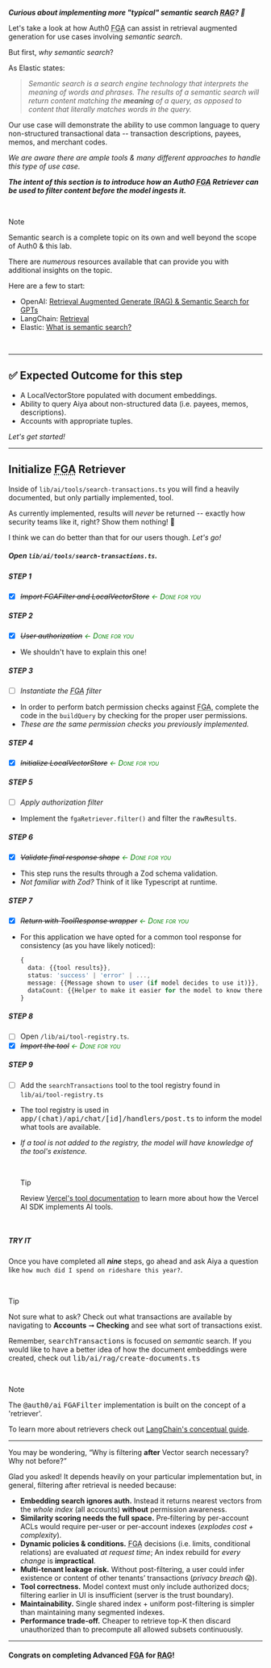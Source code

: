 ***Curious about implementing more "typical" semantic search <abbr title='Retrieval-Augmented Generation'>RAG</abbr>? 🤨***

Let's take a look at how Auth0 <abbr title='Fine-Grained Authorization'>FGA</abbr> can assist in retrieval augmented generation for use cases involving *semantic search*.

But first, *why semantic search*?

As Elastic states:
> *Semantic search is a search engine technology that interprets the meaning of words and phrases. The results of a semantic search will return content matching the **meaning** of a query, as opposed to content that literally matches words in the query.*

Our use case will demonstrate the ability to use common language to query non-structured transactional data -- transaction descriptions, payees, memos, and merchant codes.

*We are aware there are ample tools & many different approaches to handle this type of use case.*

***The intent of this section is to introduce how an Auth0 <abbr title='Fine-Grained Authorization'>FGA</abbr> Retriever can be used to filter content *before* the model ingests it.***

<br>

> [!NOTE]
> Semantic search is a complete topic on its own and well beyond the scope of Auth0 & this lab.
>
> There are *numerous* resources available that can provide you with additional insights on the topic.
>
> Here are a few to start:
> - OpenAI: [Retrieval Augmented Generate (RAG) & Semantic Search for GPTs](https://help.openai.com/en/articles/8868588-retrieval-augmented-generation-rag-and-semantic-search-for-gpts)
> - LangChain: [Retrieval](https://python.langchain.com/docs/concepts/retrieval/)
> - Elastic: [What is semantic search?](https://www.elastic.co/what-is/semantic-search)

<br>

---

 ## ✅ Expected Outcome for this step
- A LocalVectorStore populated with document embeddings.
- Ability to query Aiya about non-structured data (i.e. payees, memos, descriptions).
- Accounts with appropriate tuples.

*Let's get started!*

---

## Initialize <abbr title='Fine-Grained Authorization'>FGA</abbr> Retriever

Inside of `lib/ai/tools/search-transactions.ts` you will find a heavily documented, but only partially implemented, tool.

As currently implemented, results will *never* be returned -- exactly how security teams like it, right? Show them nothing! 🤣

I think we can do better than that for our users though. *Let's go!*

##### Open `lib/ai/tools/search-transactions.ts`.

##### STEP 1
- [x] ~~*Import FGAFilter and LocalVectorStore*~~ _<span style='color: green; font-variant: small-caps'>← Done for you</span>_

##### STEP 2
- [x] ~~*User authorization*~~ _<span style='color: green; font-variant: small-caps'>← Done for you</span>_
- We shouldn't have to explain this one!

##### STEP 3
- [ ] *Instantiate the <abbr title='Fine-Grained Authorization'>FGA</abbr> filter*
- In order to perform batch permission checks against <abbr title='Fine-Grained Authorization'>FGA</abbr>, complete the code in the `buildQuery` by checking for the proper user permissions.
- *These are the same permission checks you previously implemented.*

##### STEP 4
- [x] ~~*Initialize LocalVectorStore*~~ _<span style='color: green; font-variant: small-caps'>← Done for you</span>_

##### STEP 5
- [ ] *Apply authorization filter*
- Implement the `fgaRetriever.filter()` and filter the <kbd>rawResults</kbd>.

##### STEP 6
- [x] ~~*Validate final response shape*~~ _<span style='color: green; font-variant: small-caps'>← Done for you</span>_
- This step runs the results through a Zod schema validation.
- *Not familiar with Zod?* Think of it like Typescript at runtime.

##### STEP 7
- [x] ~~*Return with ToolResponse wrapper*~~ _<span style='color: green; font-variant: small-caps'>← Done for you</span>_
- For this application we have opted for a common tool response for consistency (as you have likely noticed):
  ```ts
  {
    data: {{tool results}},
    status: 'success' | 'error' | ...,
    message: {{Message shown to user (if model decides to use it)}},
    dataCount: {{Helper to make it easier for the model to know there are results.}}
  }
  ```

##### STEP 8
- [ ] Open `/lib/ai/tool-registry.ts`.
- [x] ~~*Import the tool*~~ _<span style='color: green; font-variant: small-caps'>← Done for you</span>_

##### STEP 9
- [ ] Add the `searchTransactions` tool to the tool registry found in `lib/ai/tool-registry.ts`
- The tool registry is used in <kbd>app/(chat)/api/chat/[id]/handlers/post.ts</kbd> to inform the model what tools are available.
- *If a tool is not added to the registry, the model will have knowledge of the tool's existence.*

  <br>

  > [!TIP]
  > Review [Vercel's tool documentation](https://ai-sdk.dev/docs/foundations/tools) to learn more about how the Vercel AI SDK implements AI tools.

  <br>

##### TRY IT
Once you have completed all ***nine*** steps, go ahead and ask Aiya a question like `how much did I spend on rideshare this year?`.

<br>

> [!TIP]
> Not sure what to ask? Check out what transactions are available by navigating to **Accounts** ➞ **Checking** and see what sort of transactions exist.
>
> Remember, <kbd>searchTransactions</kbd> is focused on *semantic* search. If you would like to have a better idea of how the document embeddings were created, check out <kbd>lib/ai/rag/create-documents.ts</kbd>

<br>

> [!NOTE]
> The <kbd>@auth0/ai</kbd> <kbd>FGAFilter</kbd> implementation is built on the concept of a 'retriever'.
>
> To learn more about retrievers check out [LangChain's conceptual guide](https://js.langchain.com/docs/concepts/retrievers/).

---
You may be wondering, <q>Why is filtering **after** Vector search necessary? Why not before?</q>

Glad you asked! It depends heavily on your particular implementation but, in general, filtering after retrieval is needed because:
- **Embedding search ignores auth.** Instead it returns nearest vectors from the *whole index* (all accounts) **without** permission awareness.
- **Similarity scoring needs the full space.** Pre‑filtering by per-account ACLs would require per-user or per-account indexes (*explodes cost + complexity*).
- **Dynamic policies & conditions.** <abbr title='Fine-Grained Authorization'>FGA</abbr> decisions (i.e. limits, conditional relations) are evaluated *at request time*; An index rebuild for *every change* is **impractical**.
- **Multi-tenant leakage risk.** Without post-filtering, a user could infer existence or content of other tenants’ transactions (*privacy breach* 😱).
- **Tool correctness.** Model context must only include authorized docs; filtering earlier in UI is insufficient (server is the trust boundary).
- **Maintainability.** Single shared index + uniform post-filtering is simpler than maintaining many segmented indexes.
- **Performance trade-off.** Cheaper to retrieve top-K then discard unauthorized than to precompute all allowed subsets continuously.
---

#### Congrats on completing Advanced <abbr title='Fine-Grained Authorization'>FGA</abbr> for <abbr title='Retrieval-Augmented Generation'>RAG</abbr>!